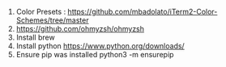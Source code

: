 1. Color Presets : https://github.com/mbadolato/iTerm2-Color-Schemes/tree/master
2. https://github.com/ohmyzsh/ohmyzsh
3. Install brew
4. Install python https://www.python.org/downloads/
5. Ensure pip was installed python3 -m ensurepip
